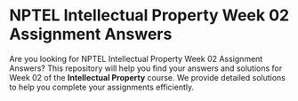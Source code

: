 # NPTEL Intellectual Property Week 02 Assignment Answers

Are you looking for NPTEL Intellectual Property Week 02 Assignment Answers? This repository will help you find your answers and solutions for Week 02 of the **Intellectual Property** course. We provide detailed solutions to help you complete your assignments efficiently.